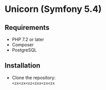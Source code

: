 Unicorn (Symfony 5.4)
========================


Requirements
------------
* PHP 7.2 or later
* Composer
* PostgreSQL


Installation
--------------
* Clone the repository: <br>
<code><zx<zx<xz<zxx<zx<zx</code>
